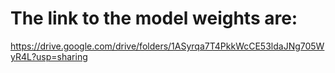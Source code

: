 # The link to the model weights are:
https://drive.google.com/drive/folders/1ASyrqa7T4PkkWcCE53ldaJNg705WyR4L?usp=sharing
